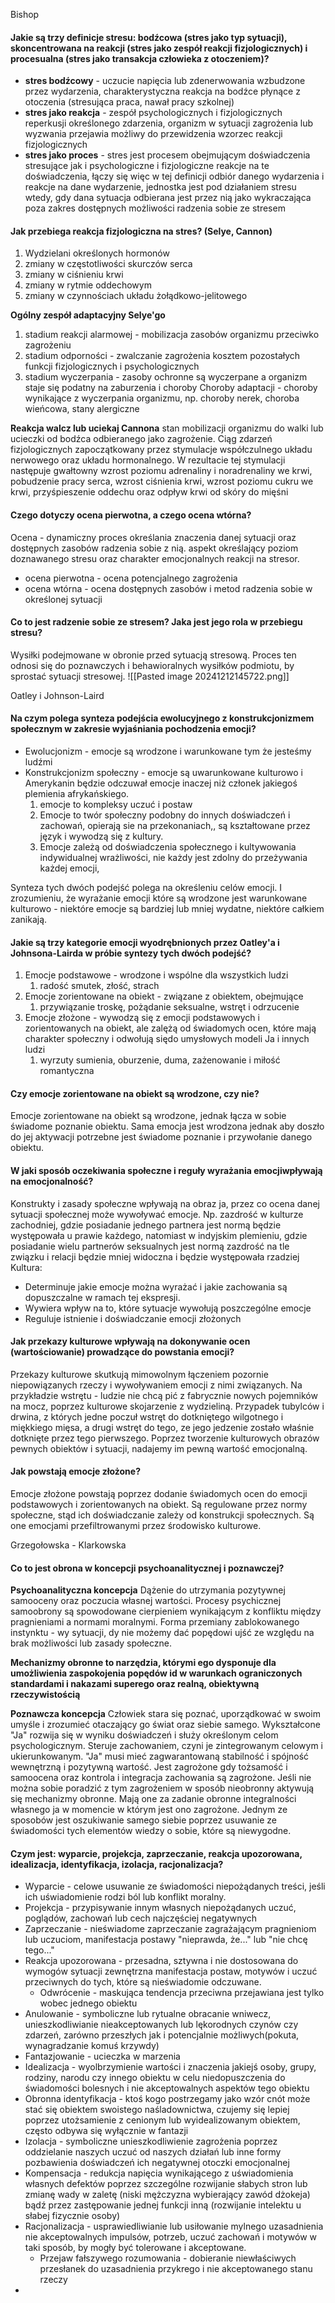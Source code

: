 
Bishop
#### Jakie są trzy definicje stresu: bodźcowa (stres jako typ sytuacji), skoncentrowana na reakcji (**stres jako zespół reakcji fizjologicznych**) i procesualna (**stres jako transakcja człowieka z otoczeniem**)?
- **stres bodźcowy** - uczucie napięcia lub zdenerwowania wzbudzone przez wydarzenia, charakterystyczna reakcja na bodźce płynące z otoczenia (stresująca praca, nawał pracy szkolnej)
- **stres jako reakcja** - zespół psychologicznych i fizjologicznych reperkusji określonego zdarzenia, organizm w sytuacji zagrożenia lub wyzwania przejawia możliwy do przewidzenia wzorzec reakcji fizjologicznych
- **stres jako proces** - stres jest procesem obejmującym doświadczenia stresujące jak i psychologiczne i fizjologiczne reakcje na te doświadczenia,  łączy się więc w tej definicji odbiór danego wydarzenia i reakcje na dane wydarzenie, jednostka jest pod działaniem stresu wtedy, gdy dana sytuacja odbierana jest przez nią jako wykraczająca poza zakres dostępnych możliwości radzenia sobie ze stresem
#### Jak przebiega reakcja fizjologiczna na stres? (Selye, Cannon)
1. Wydzielani określonych hormonów
2. zmiany w częstotliwości skurczów serca
3. zmiany w ciśnieniu krwi
4. zmiany w rytmie oddechowym
5. zmiany w czynnościach układu żołądkowo-jelitowego

**Ogólny zespół adaptacyjny Selye'go**
1. stadium reakcji alarmowej - mobilizacja zasobów organizmu przeciwko zagrożeniu
2. stadium odporności - zwalczanie zagrożenia kosztem pozostałych funkcji fizjologicznych i psychologicznych
3. stadium wyczerpania - zasoby ochronne są wyczerpane a organizm staje się podatny na zaburzenia i choroby
Choroby adaptacji - choroby wynikające z wyczerpania organizmu, np. choroby nerek, choroba wieńcowa, stany alergiczne

**Reakcja walcz lub uciekaj Cannona**
stan mobilizacji organizmu do walki lub ucieczki od bodźca odbieranego jako zagrożenie. 
Ciąg zdarzeń fizjologicznych zapoczątkowany przez stymulacje współczulnego układu nerwowego oraz układu hormonalnego. W rezultacie tej stymulacji następuje gwałtowny wzrost poziomu adrenaliny i noradrenaliny we krwi, pobudzenie pracy serca, wzrost ciśnienia krwi, wzrost poziomu cukru we krwi, przyśpieszenie oddechu oraz odpływ krwi od skóry do mięśni

#### Czego dotyczy ocena pierwotna, a czego ocena wtórna?
Ocena - dynamiczny proces określania znaczenia danej sytuacji oraz dostępnych zasobów radzenia sobie z nią. aspekt określający poziom doznawanego stresu oraz charakter emocjonalnych reakcji na stresor. 
- ocena pierwotna - ocena potencjalnego zagrożenia
- ocena wtórna - ocena dostępnych zasobów i metod radzenia sobie w określonej sytuacji
#### Co to jest radzenie sobie ze stresem? Jaka jest jego rola w przebiegu stresu?
Wysiłki podejmowane w obronie przed sytuacją stresową. Proces ten odnosi się do poznawczych i behawioralnych wysiłków podmiotu, by sprostać sytuacji stresowej. 
![[Pasted image 20241212145722.png]]

Oatley i Johnson-Laird
#### Na czym polega synteza podejścia ewolucyjnego z konstrukcjonizmem społecznym w zakresie **wyjaśniania pochodzenia emocji**?
- Ewolucjonizm - emocje są wrodzone i warunkowane tym że jesteśmy ludźmi
- Konstrukcjonizm społeczny - emocje są uwarunkowane kulturowo i Amerykanin będzie odczuwał emocje inaczej niż członek jakiegoś plemienia afrykańskiego.
	1. emocje to kompleksy uczuć i postaw
	2. Emocje to twór społeczny podobny do innych doświadczeń i zachowań, opierają sie na przekonaniach,, są kształtowane przez język i wywodzą się z kultury.
	3. Emocje zależą od doświadczenia społecznego i kultywowania indywidualnej wrażliwości, nie każdy jest zdolny do przeżywania każdej emocji, 

Synteza tych dwóch podejść polega na określeniu celów emocji. I zrozumieniu, że wyrażanie emocji które są wrodzone jest warunkowane kulturowo - niektóre emocje są bardziej lub mniej wydatne, niektóre całkiem zanikają.


#### Jakie są **trzy kategorie emocji** wyodrębnionych przez Oatley'a i Johnsona-Lairda w próbie syntezy tych dwóch podejść? 
1. Emocje podstawowe - wrodzone i wspólne dla wszystkich ludzi
	1. radość smutek, złość, strach
2. Emocje zorientowane na obiekt - związane z obiektem, obejmujące 
	1. przywiązanie troskę, pożądanie seksualne, wstręt i odrzucenie
3. Emocje złożone - wywodzą się z emocji podstawowych i zorientowanych na obiekt, ale zalężą od świadomych ocen, które mają charakter społeczny i odwołują siędo umysłowych modeli Ja i innych ludzi
	1. wyrzuty sumienia, oburzenie, duma, zażenowanie i miłość romantyczna

#### Czy emocje zorientowane na obiekt są wrodzone, czy nie?
Emocje zorientowane na obiekt są wrodzone, jednak łącza w sobie świadome poznanie obiektu. Sama emocja jest wrodzona jednak aby doszło do jej aktywacji potrzebne jest świadome poznanie i przywołanie danego obiektu.
#### W jaki sposób **oczekiwania społeczne** i **reguły wyrażania emocji**wpływają na emocjonalność?
Konstrukty i zasady społeczne wpływają  na obraz ja, przez co ocena danej sytuacji społecznej może wywoływać emocje. Np. zazdrość w kulturze zachodniej, gdzie posiadanie jednego partnera jest normą będzie występowała u prawie każdego, natomiast w indyjskim plemieniu, gdzie posiadanie wielu partnerów seksualnych jest normą zazdrość na tle związku i relacji będzie mniej widoczna i będzie występowała rzadziej
Kultura:
- Determinuje jakie emocje można wyrażać i jakie zachowania są dopuszczalne w ramach tej ekspresji.
- Wywiera wpływ na to, które sytuacje wywołują poszczególne emocje
- Reguluje istnienie i doświadczanie emocji złożonych
####  Jak przekazy kulturowe wpływają na **dokonywanie ocen (wartościowanie**) prowadzące do powstania emocji?
Przekazy kulturowe skutkują mimowolnym łączeniem pozornie niepowiązanych rzeczy i wywoływaniem emocji z nimi związanych. Na przykładzie wstrętu - ludzie nie chcą pić z fabrycznie nowych pojemników na mocz, poprzez kulturowe skojarzenie z wydzieliną. Przypadek tubylców i drwina, z których jedne poczuł wstręt do dotkniętego wilgotnego i miękkiego mięsa, a drugi wstręt do tego, ze jego jedzenie zostało właśnie dotknięte przez tego pierwszego. Poprzez tworzenie kulturowych obrazów pewnych obiektów i sytuacji, nadajemy im pewną wartość emocjonalną.
#### Jak powstają **emocje złożone**?
Emocje złożone powstają poprzez dodanie świadomych ocen do emocji podstawowych i zorientowanych na obiekt. Są regulowane przez normy społeczne, stąd ich doświadczanie zależy od konstrukcji społecznych. 
Są one emocjami przefiltrowanymi przez środowisko kulturowe.

Grzegołowska - Klarkowska

#### Co to jest obrona w koncepcji psychoanalitycznej i poznawczej?
**Psychoanalityczna koncepcja**
Dążenie do utrzymania pozytywnej samooceny oraz poczucia własnej wartości. 
Procesy psychicznej samoobrony są spowodowane cierpieniem wynikającym z konfliktu między pragnieniami a normami moralnymi. 
Forma przemiany zablokowanego instynktu - wy sytuacji, dy nie możemy dać popędowi ujść ze względu na brak możliwości lub zasady społeczne.

**Mechanizmy obronne to narzędzia, którymi ego dysponuje dla umożliwienia zaspokojenia popędów id w warunkach ograniczonych standardami i nakazami superego oraz realną, obiektywną rzeczywistością**

**Poznawcza koncepcja**
Człowiek stara się poznać, uporządkować w swoim umyśle i zrozumieć otaczający go świat oraz siebie samego.
Wykształcone "Ja" rozwija się w wyniku doświadczeń i służy określonym celom psychologicznym. Steruje zachowaniem, czyni je zintegrowanym celowym i ukierunkowanym.
"Ja" musi mieć zagwarantowaną stabilność i spójność wewnętrzną i pozytywną wartość. Jest zagrożone gdy tożsamość i samoocena oraz kontrola i integracja zachowania są zagrożone.
Jeśli nie można sobie poradzić z tym zagrożeniem w sposób nieobronny aktywują się mechanizmy obronne.
Mają one za zadanie obronne integralności własnego ja w momencie w którym jest ono zagrożone. Jednym ze sposobów jest oszukiwanie samego siebie poprzez usuwanie ze świadomości tych elementów wiedzy o sobie, które są niewygodne.

#### Czym jest: wyparcie, projekcja, zaprzeczanie, reakcja upozorowana, idealizacja, identyfikacja, izolacja, racjonalizacja?

- Wyparcie - celowe usuwanie ze świadomości niepożądanych treści, jeśli ich uświadomienie rodzi ból lub konflikt moralny.
- Projekcja - przypisywanie innym własnych niepożądanych uczuć, poglądów, zachowań lub cech najczęściej negatywnych
- Zaprzeczanie - nieświadome zaprzeczanie zagrażającym pragnieniom lub uczuciom, manifestacja postawy "nieprawda, że..." lub "nie chcę tego..."
- Reakcja upozorowana - przesadna, sztywna i nie dostosowana do wymogów sytuacji zewnętrzna manifestacja postaw, motywów i uczuć przeciwnych do tych, które są nieświadomie odczuwane.
	- Odwrócenie - maskująca tendencja przeciwna przejawiana jest tylko wobec jednego obiektu
- Anulowanie - symboliczne lub rytualne obracanie wniwecz, unieszkodliwianie nieakceptowanych lub lękorodnych czynów czy zdarzeń, zarówno przeszłych jak i potencjalnie możliwych(pokuta, wynagradzanie komuś krzywdy)
- Fantazjowanie - ucieczka w marzenia
- Idealizacja - wyolbrzymienie wartości i znaczenia jakiejś osoby, grupy, rodziny, narodu czy innego obiektu w celu niedopuszczenia do świadomości bolesnych i nie akceptowalnych aspektów tego obiektu
- Obronna identyfikacja - ktoś kogo postrzegamy jako wzór cnót może stać się obiektem swoistego naśladownictwa, czujemy się lepiej poprzez utożsamienie z cenionym lub wyidealizowanym obiektem, często odbywa się wyłącznie w fantazji
- Izolacja - symboliczne unieszkodliwienie zagrożenia poprzez oddzielanie naszych uczuć od naszych działań lub inne formy pozbawienia doświadczeń ich negatywnej otoczki emocjonalnej
- Kompensacja - redukcja napięcia wynikającego z uświadomienia własnych defektów poprzez szczególne rozwijanie słabych stron lub zmianę wady w zaletę (niski mężczyzna wybierający zawód dżokeja) bądź przez zastępowanie jednej funkcji inną (rozwijanie intelektu u słabej fizycznie osoby)
- Racjonalizacja - usprawiedliwianie lub usiłowanie mylnego uzasadnienia nie akceptowalnych impulsów, potrzeb, uczuć zachowań i motywów w taki sposób, by mogły być tolerowane i akceptowane. 
	- Przejaw fałszywego rozumowania - dobieranie niewłaściwych przesłanek do uzasadnienia przykrego i nie akceptowanego stanu rzeczy
- 
